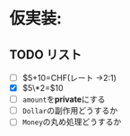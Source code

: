 # 仮実装:

## TODO リスト

- [ ] $5+10=CHF(レート →2:1)
- [x] $5\*2=$10
- [ ] `amount`を**private**にする
- [ ] `Dollar`の副作用どうするか
- [ ] `Money`の丸め処理どうするか
